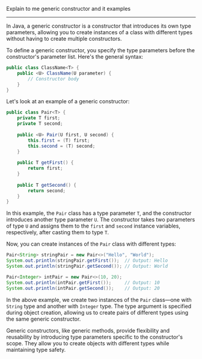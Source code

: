 Explain to me generic constructor and it examples

___

In Java, a generic constructor is a constructor that introduces its own type parameters, allowing you to create instances of a class with different types without having to create multiple constructors.

To define a generic constructor, you specify the type parameters before the constructor's parameter list. Here's the general syntax:

```java
public class ClassName<T> {
    public <U> ClassName(U parameter) {
        // Constructor body
    }
}
```

Let's look at an example of a generic constructor:

```java
public class Pair<T> {
    private T first;
    private T second;
    
    public <U> Pair(U first, U second) {
        this.first = (T) first;
        this.second = (T) second;
    }
    
    public T getFirst() {
        return first;
    }
    
    public T getSecond() {
        return second;
    }
}
```

In this example, the `Pair` class has a type parameter `T`, and the constructor introduces another type parameter `U`. The constructor takes two parameters of type `U` and assigns them to the `first` and `second` instance variables, respectively, after casting them to type `T`.

Now, you can create instances of the `Pair` class with different types:

```java
Pair<String> stringPair = new Pair<>("Hello", "World");
System.out.println(stringPair.getFirst());  // Output: Hello
System.out.println(stringPair.getSecond()); // Output: World

Pair<Integer> intPair = new Pair<>(10, 20);
System.out.println(intPair.getFirst());     // Output: 10
System.out.println(intPair.getSecond());    // Output: 20
```

In the above example, we create two instances of the `Pair` class—one with `String` type and another with `Integer` type. The type argument is specified during object creation, allowing us to create pairs of different types using the same generic constructor.

Generic constructors, like generic methods, provide flexibility and reusability by introducing type parameters specific to the constructor's scope. They allow you to create objects with different types while maintaining type safety.